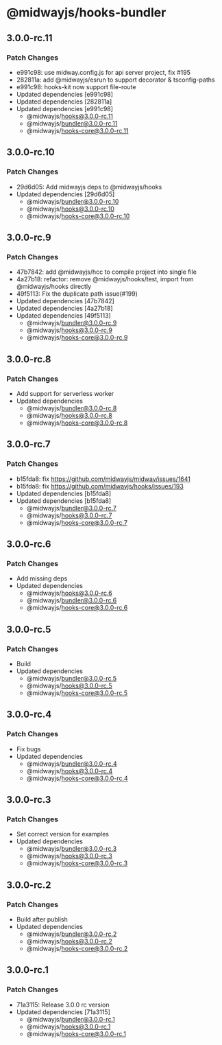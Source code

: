 # @midwayjs/hooks-bundler

## 3.0.0-rc.11

### Patch Changes

- e991c98: use midway.config.js for api server project, fix #195
- 282811a: add @midwayjs/esrun to support decorator & tsconfig-paths
- e991c98: hooks-kit now support file-route
- Updated dependencies [e991c98]
- Updated dependencies [282811a]
- Updated dependencies [e991c98]
  - @midwayjs/hooks@3.0.0-rc.11
  - @midwayjs/bundler@3.0.0-rc.11
  - @midwayjs/hooks-core@3.0.0-rc.11

## 3.0.0-rc.10

### Patch Changes

- 29d6d05: Add midwayjs deps to @midwayjs/hooks
- Updated dependencies [29d6d05]
  - @midwayjs/bundler@3.0.0-rc.10
  - @midwayjs/hooks@3.0.0-rc.10
  - @midwayjs/hooks-core@3.0.0-rc.10

## 3.0.0-rc.9

### Patch Changes

- 47b7842: add @midwayjs/hcc to compile project into single file
- 4a27b18: refactor: remove @midwayjs/hooks/test, import from @midwayjs/hooks directly
- 49f5113: Fix the duplicate path issue(#199)
- Updated dependencies [47b7842]
- Updated dependencies [4a27b18]
- Updated dependencies [49f5113]
  - @midwayjs/bundler@3.0.0-rc.9
  - @midwayjs/hooks@3.0.0-rc.9
  - @midwayjs/hooks-core@3.0.0-rc.9

## 3.0.0-rc.8

### Patch Changes

- Add support for serverless worker
- Updated dependencies
  - @midwayjs/bundler@3.0.0-rc.8
  - @midwayjs/hooks@3.0.0-rc.8
  - @midwayjs/hooks-core@3.0.0-rc.8

## 3.0.0-rc.7

### Patch Changes

- b15fda8: fix https://github.com/midwayjs/midway/issues/1641
- b15fda8: fix https://github.com/midwayjs/hooks/issues/193
- Updated dependencies [b15fda8]
- Updated dependencies [b15fda8]
  - @midwayjs/bundler@3.0.0-rc.7
  - @midwayjs/hooks@3.0.0-rc.7
  - @midwayjs/hooks-core@3.0.0-rc.7

## 3.0.0-rc.6

### Patch Changes

- Add missing deps
- Updated dependencies
  - @midwayjs/hooks@3.0.0-rc.6
  - @midwayjs/bundler@3.0.0-rc.6
  - @midwayjs/hooks-core@3.0.0-rc.6

## 3.0.0-rc.5

### Patch Changes

- Build
- Updated dependencies
  - @midwayjs/bundler@3.0.0-rc.5
  - @midwayjs/hooks@3.0.0-rc.5
  - @midwayjs/hooks-core@3.0.0-rc.5

## 3.0.0-rc.4

### Patch Changes

- Fix bugs
- Updated dependencies
  - @midwayjs/bundler@3.0.0-rc.4
  - @midwayjs/hooks@3.0.0-rc.4
  - @midwayjs/hooks-core@3.0.0-rc.4

## 3.0.0-rc.3

### Patch Changes

- Set correct version for examples
- Updated dependencies
  - @midwayjs/bundler@3.0.0-rc.3
  - @midwayjs/hooks@3.0.0-rc.3
  - @midwayjs/hooks-core@3.0.0-rc.3

## 3.0.0-rc.2

### Patch Changes

- Build after publish
- Updated dependencies
  - @midwayjs/bundler@3.0.0-rc.2
  - @midwayjs/hooks@3.0.0-rc.2
  - @midwayjs/hooks-core@3.0.0-rc.2

## 3.0.0-rc.1

### Patch Changes

- 71a3115: Release 3.0.0 rc version
- Updated dependencies [71a3115]
  - @midwayjs/bundler@3.0.0-rc.1
  - @midwayjs/hooks@3.0.0-rc.1
  - @midwayjs/hooks-core@3.0.0-rc.1
